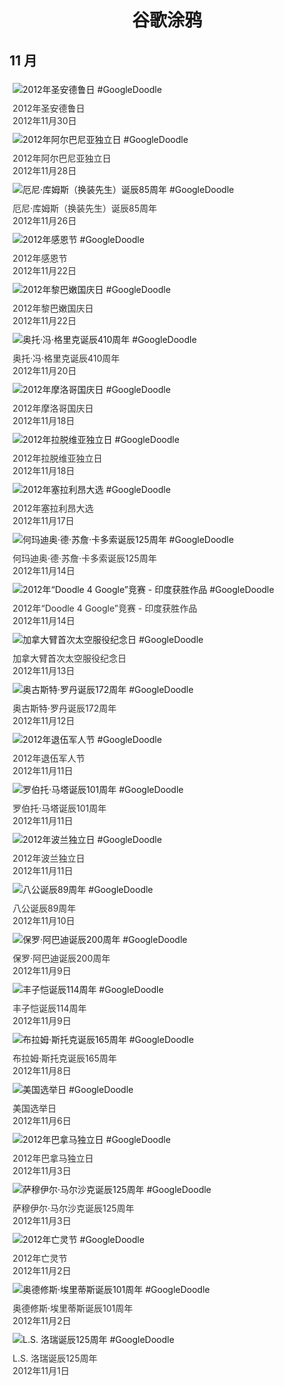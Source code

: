
<h1 align="center"> 谷歌涂鸦 </h1>




## 11 月

<div class="image">


<img src="" alt="2012年圣安德鲁日 #GoogleDoodle" style="margin: 5px"/>
<div class="info" style="font-size: 14px; color:#333333; margin:5px"><div class="title">2012年圣安德鲁日</div><div class="date">2012年11月30日</div></div>

<img src="" alt="2012年阿尔巴尼亚独立日 #GoogleDoodle" style="margin: 5px"/>
<div class="info" style="font-size: 14px; color:#333333; margin:5px"><div class="title">2012年阿尔巴尼亚独立日</div><div class="date">2012年11月28日</div></div>

<img src="" alt="厄尼·库姆斯（换装先生）诞辰85周年 #GoogleDoodle" style="margin: 5px"/>
<div class="info" style="font-size: 14px; color:#333333; margin:5px"><div class="title">厄尼·库姆斯（换装先生）诞辰85周年</div><div class="date">2012年11月26日</div></div>

<img src="" alt="2012年感恩节 #GoogleDoodle" style="margin: 5px"/>
<div class="info" style="font-size: 14px; color:#333333; margin:5px"><div class="title">2012年感恩节</div><div class="date">2012年11月22日</div></div>

<img src="" alt="2012年黎巴嫩国庆日 #GoogleDoodle" style="margin: 5px"/>
<div class="info" style="font-size: 14px; color:#333333; margin:5px"><div class="title">2012年黎巴嫩国庆日</div><div class="date">2012年11月22日</div></div>

<img src="" alt="奥托·冯·格里克诞辰410周年 #GoogleDoodle" style="margin: 5px"/>
<div class="info" style="font-size: 14px; color:#333333; margin:5px"><div class="title">奥托·冯·格里克诞辰410周年</div><div class="date">2012年11月20日</div></div>

<img src="" alt="2012年摩洛哥国庆日 #GoogleDoodle" style="margin: 5px"/>
<div class="info" style="font-size: 14px; color:#333333; margin:5px"><div class="title">2012年摩洛哥国庆日</div><div class="date">2012年11月18日</div></div>

<img src="" alt="2012年拉脱维亚独立日 #GoogleDoodle" style="margin: 5px"/>
<div class="info" style="font-size: 14px; color:#333333; margin:5px"><div class="title">2012年拉脱维亚独立日</div><div class="date">2012年11月18日</div></div>

<img src="" alt="2012年塞拉利昂大选 #GoogleDoodle" style="margin: 5px"/>
<div class="info" style="font-size: 14px; color:#333333; margin:5px"><div class="title">2012年塞拉利昂大选</div><div class="date">2012年11月17日</div></div>

<img src="" alt="何玛迪奥·德·苏詹·卡多索诞辰125周年 #GoogleDoodle" style="margin: 5px"/>
<div class="info" style="font-size: 14px; color:#333333; margin:5px"><div class="title">何玛迪奥·德·苏詹·卡多索诞辰125周年</div><div class="date">2012年11月14日</div></div>

<img src="" alt="2012年“Doodle 4 Google”竞赛 - 印度获胜作品 #GoogleDoodle" style="margin: 5px"/>
<div class="info" style="font-size: 14px; color:#333333; margin:5px"><div class="title">2012年“Doodle 4 Google”竞赛 - 印度获胜作品</div><div class="date">2012年11月14日</div></div>

<img src="" alt="加拿大臂首次太空服役纪念日 #GoogleDoodle" style="margin: 5px"/>
<div class="info" style="font-size: 14px; color:#333333; margin:5px"><div class="title">加拿大臂首次太空服役纪念日</div><div class="date">2012年11月13日</div></div>

<img src="" alt="奥古斯特·罗丹诞辰172周年 #GoogleDoodle" style="margin: 5px"/>
<div class="info" style="font-size: 14px; color:#333333; margin:5px"><div class="title">奥古斯特·罗丹诞辰172周年</div><div class="date">2012年11月12日</div></div>

<img src="" alt="2012年退伍军人节 #GoogleDoodle" style="margin: 5px"/>
<div class="info" style="font-size: 14px; color:#333333; margin:5px"><div class="title">2012年退伍军人节</div><div class="date">2012年11月11日</div></div>

<img src="" alt="罗伯托·马塔诞辰101周年 #GoogleDoodle" style="margin: 5px"/>
<div class="info" style="font-size: 14px; color:#333333; margin:5px"><div class="title">罗伯托·马塔诞辰101周年</div><div class="date">2012年11月11日</div></div>

<img src="" alt="2012年波兰独立日 #GoogleDoodle" style="margin: 5px"/>
<div class="info" style="font-size: 14px; color:#333333; margin:5px"><div class="title">2012年波兰独立日</div><div class="date">2012年11月11日</div></div>

<img src="" alt="八公诞辰89周年 #GoogleDoodle" style="margin: 5px"/>
<div class="info" style="font-size: 14px; color:#333333; margin:5px"><div class="title">八公诞辰89周年</div><div class="date">2012年11月10日</div></div>

<img src="" alt="保罗·阿巴迪诞辰200周年 #GoogleDoodle" style="margin: 5px"/>
<div class="info" style="font-size: 14px; color:#333333; margin:5px"><div class="title">保罗·阿巴迪诞辰200周年</div><div class="date">2012年11月9日</div></div>

<img src="" alt="丰子恺诞辰114周年 #GoogleDoodle" style="margin: 5px"/>
<div class="info" style="font-size: 14px; color:#333333; margin:5px"><div class="title">丰子恺诞辰114周年</div><div class="date">2012年11月9日</div></div>

<img src="" alt="布拉姆·斯托克诞辰165周年 #GoogleDoodle" style="margin: 5px"/>
<div class="info" style="font-size: 14px; color:#333333; margin:5px"><div class="title">布拉姆·斯托克诞辰165周年</div><div class="date">2012年11月8日</div></div>

<img src="" alt="美国选举日 #GoogleDoodle" style="margin: 5px"/>
<div class="info" style="font-size: 14px; color:#333333; margin:5px"><div class="title">美国选举日</div><div class="date">2012年11月6日</div></div>

<img src="" alt="2012年巴拿马独立日 #GoogleDoodle" style="margin: 5px"/>
<div class="info" style="font-size: 14px; color:#333333; margin:5px"><div class="title">2012年巴拿马独立日</div><div class="date">2012年11月3日</div></div>

<img src="" alt="萨穆伊尔·马尔沙克诞辰125周年 #GoogleDoodle" style="margin: 5px"/>
<div class="info" style="font-size: 14px; color:#333333; margin:5px"><div class="title">萨穆伊尔·马尔沙克诞辰125周年</div><div class="date">2012年11月3日</div></div>

<img src="" alt="2012年亡灵节 #GoogleDoodle" style="margin: 5px"/>
<div class="info" style="font-size: 14px; color:#333333; margin:5px"><div class="title">2012年亡灵节</div><div class="date">2012年11月2日</div></div>

<img src="" alt="奥德修斯·埃里蒂斯诞辰101周年 #GoogleDoodle" style="margin: 5px"/>
<div class="info" style="font-size: 14px; color:#333333; margin:5px"><div class="title">奥德修斯·埃里蒂斯诞辰101周年</div><div class="date">2012年11月2日</div></div>

<img src="" alt="L.S. 洛瑞诞辰125周年 #GoogleDoodle" style="margin: 5px"/>
<div class="info" style="font-size: 14px; color:#333333; margin:5px"><div class="title">L.S. 洛瑞诞辰125周年</div><div class="date">2012年11月1日</div></div>

</div>








